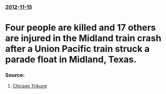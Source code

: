 ### [2012-11-15](/news/2012/11/15/index.md)

# Four people are killed and 17 others are injured in the Midland train crash after a Union Pacific train struck a parade float in Midland, Texas. 




### Source:

1. [Chicago Tribune](http://www.chicagotribune.com/news/ct-sns-ap-us-veterans-parade-train-crash-20121115,0,3099824.story)
